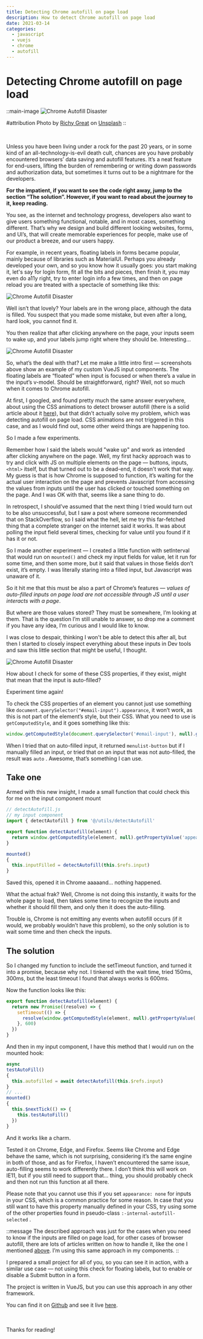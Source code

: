 ```yaml
---
title: Detecting Chrome autofill on page load
description: How to detect Chrome autofill on page load
date: 2021-03-14
categories:
  - javascript
  - vuejs
  - chrome
  - autofill
---
```


# Detecting Chrome autofill on page load

::main-image
![Chrome Autofill Disaster](/images/chrome-autofill/chrome_main.jpg)

#attribution
Photo by <a href="https://unsplash.com/@richygreat?utm_content=creditCopyText&utm_medium=referral&utm_source=unsplash" target="_blank">Richy Great</a> on <a href="https://unsplash.com/photos/white-and-silver-electronic-device-MAYEkmn7G6E?utm_content=creditCopyText&utm_medium=referral&utm_source=unsplash" target="_blank">Unsplash</a>
::

<br>

Unless you have been living under a rock for the past 20 years, or in some kind of an all-technology-is-evil death cult,
chances are you have probably encountered browsers’ data saving and autofill features. It’s a neat feature for
end-users, lifting the burden of remembering or writing down passwords and authorization data, but sometimes it turns
out to be a nightmare for the developers.

**For the impatient, if you want to see the code right away, jump to the section “The solution”. However, if you want to
read about the journey to it, keep reading.**

You see, as the internet and technology progress, developers also want to give users something functional, notable, and
in most cases, something different. That’s why we design and build different looking websites, forms, and UI’s, that
will create memorable experiences for people, make use of our product a breeze, and our users happy.

For example, in recent years, floating labels in forms became popular, mainly because of libraries such as MaterialUI.
Perhaps you already developed your own, and so you know how it usually goes: you start making it, let's say for login
form, fit all the bits and pieces, then finish it, you may even do a11y right, try to enter login info a few times, and
then on page reload you are treated with a spectacle of something like this:

![Chrome Autofill Disaster](/images/chrome-autofill/chrome_autofill_1.png)

Well isn’t that lovely? Your labels are in the wrong place, although the data is filled. You suspect that you made some
mistake, but even after a long, hard look, you cannot find it.

You then realize that after clicking anywhere on the page, your inputs seem to wake up, and your labels jump right where
they should be. Interesting…

![Chrome Autofill Disaster](/images/chrome-autofill/chrome_autofill_2.png)

So, what’s the deal with that? Let me make a little intro first — screenshots above show an example of my custom VueJS
input components. The floating labels are “floated” when input is focused or when there’s a value in the input’s
v-model. Should be straightforward, right? Well, not so much when it comes to Chrome autofill.

At first, I googled, and found pretty much the same answer everywhere, about using the CSS animations to detect browser
autofill (there is a solid article about it [here](https://rojas.io/how-to-detect-chrome-autofill-with-vue-js/)), but
that didn’t actually solve my problem, which was detecting
autofill on page load. CSS animations are not triggered in this case, and as I would find out, some other weird things
are happening too.

So I made a few experiments.

Remember how I said the labels would "wake up" and work as intended after clicking anywhere on the page. Well, my first
hacky approach was to try and click with JS on multiple elements on the page — buttons, inputs, `<html>` itself, but
that
turned out to be a dead-end, it doesn't work that way. My guess is that is how Chrome is supposed to function, it’s
waiting for the actual user interaction on the page and prevents Javascript from accessing the values from inputs until
the user has clicked or touched something on the page. And I was OK with that, seems like a sane thing to do.

In retrospect, I should’ve assumed that the next thing I tried would turn out to be also unsuccessful, but I saw a post
where someone recommended that on StackOverflow, so I said what the hell, let me try this far-fetched thing that a
complete stranger on the internet said it works. It was about polling the input field several times, checking for value
until you found if it has it or not.

So I made another experiment — I created a little function with setInterval that would run on `mounted()` and check my
input fields for value, let it run for some time, and then some more, but it said that values in those fields don’t
exist, it’s empty. I was literally staring into a filled input, but Javascript was unaware of it.

So it hit me that this must be also a part of Chrome’s features — _values of auto-filled inputs on page load are not
accessible through JS until a user interacts with a page_.

But where are those values stored? They must be somewhere, I’m looking at them. That is the question I’m still unable to
answer, so drop me a comment if you have any idea, I’m curious and I would like to know.

I was close to despair, thinking I won't be able to detect this after all, but then I started to closely inspect
everything about these inputs in Dev tools and saw this little section that might be useful, I thought.

![Chrome Autofill Disaster](/images/chrome-autofill/chrome_autofill_3.png)

How about I check for some of these CSS properties, if they exist, might that mean that the input is auto-filled?

Experiment time again!

To check the CSS properties of an element you cannot just use something
like `document.querySelector("#email-input").appearance`,
it won’t work, as this is not part of the element’s style, but their CSS. What you need to use is
`getComputedStyle`, and it goes something like this:

```javascript
window.getComputedStyle(document.querySelector('#email-input'), null).getPropertyValue('appearance')
```

When I tried that on auto-filled input, it returned `menulist-button` but if I manually filled an input, or tried that
on
an input that was not auto-filled, the result was `auto` . Awesome, that’s something I can use.

## Take one

Armed with this new insight, I made a small function that could check this for me on the input component mount

```js
// detectAutofill.js
// my input component
import { detectAutofill } from '@/utils/detectAutofill'

export function detectAutofill(element) {
  return window.getComputedStyle(element, null).getPropertyValue('appearance') === 'menulist-button'
}

mounted()
{
  this.inputFilled = detectAutofill(this.$refs.input)
}
```

Saved this, opened it in Chrome aaaaand… nothing happened.

What the actual frak? Well, Chrome is not doing this instantly, it waits for the whole page to load, then takes some
time to recognize the inputs and whether it should fill them, and only then it does the auto-filling.

Trouble is, Chrome is not emitting any events when autofill occurs (if it would, we probably wouldn’t have this
problem), so the only solution is to wait some time and then check the inputs.

## The solution

So I changed my function to include the setTimeout function, and turned it into a promise, because why not. I tinkered
with the wait time, tried 150ms, 300ms, but the least timeout I found that always works is 600ms.

Now the function looks like this:

```js
export function detectAutofill(element) {
  return new Promise((resolve) => {
    setTimeout(() => {
      resolve(window.getComputedStyle(element, null).getPropertyValue('appearance') === 'menulist-button')
    }, 600)
  })
}
```

And then in my input component, I have this method that I would run on the mounted hook:

```js
async
testAutoFill()
{
  this.autofilled = await detectAutofill(this.$refs.input)
}
// ...
mounted()
{
  this.$nextTick(() => {
    this.testAutoFill()
  })
}
```

And it works like a charm.

Tested it on Chrome, Edge, and Firefox. Seems like Chrome and Edge behave the same, which is not surprising, considering
it’s the same engine in both of those, and as for Firefox, I haven’t encountered the same issue, auto-filling seems to
work differently there. I don’t think this will work on IE11, but if you still need to support that… thing, you should
probably check and then not run this function at all there.

Please note that you cannot use this if you set `appearance: none` for inputs in your CSS, which is a common practice
for
some reason. In case that you still want to have this property manually defined in your CSS, try using some of the other
properties found in pseudo-class `:-internal-autofill-selected` .

::message
The described approach was just for the cases when you need to know if the inputs are filled on page load, for other
cases of browser autofill, there are lots of articles written on how to handle it, like the one I mentioned [above](https://rojas.io/how-to-detect-chrome-autofill-with-vue-js/). I’m
using this same approach in my components.
::

I prepared a small project for all of you, so you can see it in action, with a similar use case — not using this check for floating labels, but to enable or disable a Submit button in a form.

The project is written in VueJS, but you can use this approach in any other framework.

You can find it on [Github](https://github.com/chameleonmind/detecting-autofill) and see it live [here](https://detecting-autofill.netlify.app/).

\
\
Thanks for reading!
